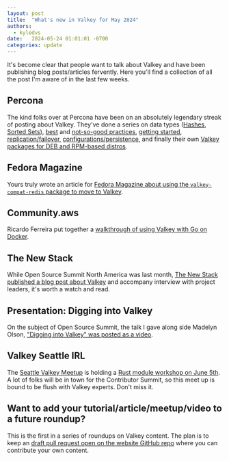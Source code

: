 ```yaml
---
layout: post
title:  "What's new in Valkey for May 2024"
authors: 
  - kyledvs
date:   2024-05-24 01:01:01 -0700
categories: update
---
```


It's become clear that people want to talk about Valkey and have been publishing blog posts/articles fervently.
Here you'll find a collection of all the post I'm aware of in the last few weeks.

## Percona

The kind folks over at Percona have been on an absolutely legendary streak of posting about Valkey.
They've done a series on data types ([Hashes](https://www.percona.com/blog/valkey-redis-the-hash-datatype/), [Sorted Sets](https://www.percona.com/blog/valkey-redis-sets-and-sorted-sets/)), [best](https://www.percona.com/blog/valkey-redis-configuration-best-practices/) and [not-so-good practices](https://www.percona.com/blog/valkey-redis-not-so-good-practices/), [getting started](https://www.percona.com/blog/hello-valkey-lets-get-started/), [replication/failover](https://www.percona.com/blog/valkey-redis-replication-and-auto-failover-with-sentinel-service/), [configurations/persistence](https://www.percona.com/blog/valkey-redis-configurations-and-persistent-setting-of-the-key-parameters/), and finally their own [Valkey packages for DEB and RPM-based distros](https://www.percona.com/blog/hello-valkey-lets-get-started/).

## Fedora Magazine

Yours truly wrote an article for [Fedora Magazine about using the `valkey-compat-redis` package to move to Valkey](https://fedoramagazine.org/how-to-move-from-redis-to-valkey/).

## Community.aws

Ricardo Ferreira put together a [walkthrough of using Valkey with Go on Docker](https://community.aws/content/2fdr6Vg8BiJS8jr8xsuQRRc0MD5/getting-started-with-valkey-using-docker-and-go).

## The New Stack

While Open Source Summit North America was last month, [The New Stack published a blog post about Valkey](https://thenewstack.io/valkey-a-redis-fork-with-a-future/) and accompany interview with project leaders, it's worth a watch and read.

## Presentation: Digging into Valkey

On the subject of Open Source Summit, the talk I gave along side Madelyn Olson, ["Digging into Valkey" was posted as a video](https://youtu.be/3G6QgwIl-xs).

## Valkey Seattle IRL

The [Seattle Valkey Meetup](https://www.meetup.com/seattle-valkey/) is holding a [Rust module workshop on June 5th](https://www.meetup.com/seattle-valkey/events/301177195/).
A lot of folks will be in town for the Contributor Summit, so this meet up is bound to  be flush with Valkey experts.
Don't miss it.

## Want to add your tutorial/article/meetup/video to a future roundup?

This is the first in a series of roundups on Valkey content.
The plan is to keep an [draft pull request open on the website GitHub repo](https://github.com/valkey-io/valkey-io.github.io/issues?q=is%3Adraft+label%3Aroundup-post+) where you can contribute your own content.
